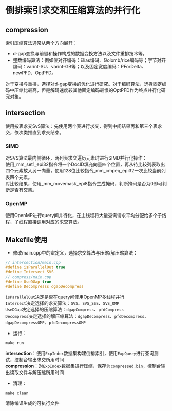 # 倒排索引求交和压缩算法的并行化

## compression
索引压缩算法通常从两个方向展开：  
- d-gap变换与前缀和操作构成的数据变换方法以及文件重排技术等。  
- 整数编码算法：例如位对齐编码：Elias编码、Golomb/rice编码等；字节对齐编码：varint-SU、varint-GB等；以及固定宽度编码：PForDelta、newPFD、OptPFD。

对于变换与重排，选择对d-gap变换的优化进行研究。对于编码算法，选择固定编码中压缩比最高，但是解码速度较其他固定编码最慢的OptPFD作为终点并行化研究对象。  

## intersection
使用按表求交SvS算法：先使用两个表进行求交，得到中间结果再和第三个表求交，依次类推直到求交结束。  

### SIMD
对SVS算法最内侧循环，两列表求交遍历元素时进行SIMD并行化操作：  
使用_mm_set1_epi32指令将一个DocID填充向量四个位置，再从待比较列表取出四个元素放入另一向量，使用128位比较指令_mm_cmpeq_epi32一次比较当前列表四个元素。  
对比较结果，使用_mm_movemask_epi8指令生成掩码，判断掩码是否为0即可判断是否有交集。

### OpenMP
使用OpenMP进行query间并行化，在主线程将大量查询请求平均分配给多个子线程，子线程直接调用对应的求交算法。

## Makefile使用

* 修改main.cpp中的宏定义，选择求交算法与压缩/解压缩算法：
```C
// intersection/main.cpp
#define isParallelOut true
#define Intersect SVS
// compress/main.cpp
#define UseDGap true
#define Decompresss dgapDecompress
```

`isParallelOut`决定是否在query间使用OpenMP多线程并行  
`Intersect`决定选择的求交算法：`SVS`、`SVS_SSE`、`SVS_OMP`  
`UseDGap`决定选择的压缩算法：`dgapCompress`、`pfdCompress`  
`Decompress`决定选择的解压缩算法：`dgapDecompress`、`pfdDecompress`、`dgapDecompressOMP`、`pfdDecompressOMP`

* 运行：  
```
make run
```

**intersection**：使用`ExpIndex`数据集构建倒排索引，使用`ExpQuery`进行查询测试，控制台输出求交所用时间  
**compression**：对`ExpIndex`数据集进行压缩，保存为`compressed.bin`，控制台输出读取文件与解压缩所用时间

* 清理：
```
make clean
```

清除编译生成的可执行文件

